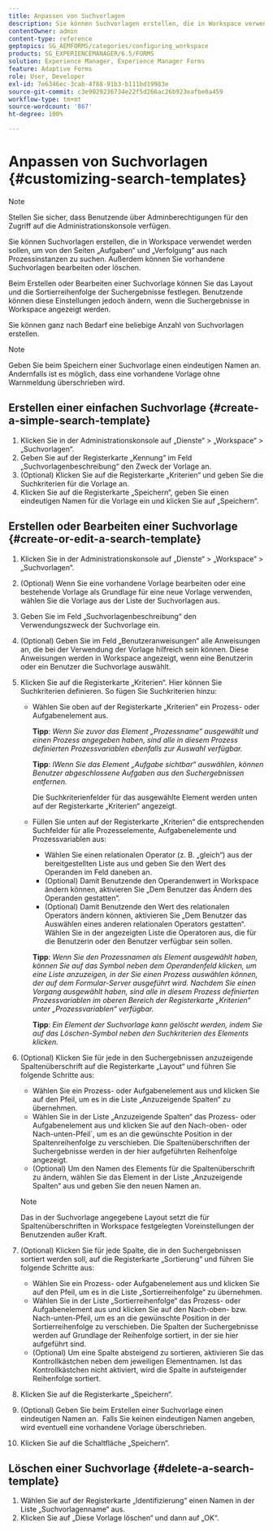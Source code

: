 ```yaml
---
title: Anpassen von Suchvorlagen
description: Sie können Suchvorlagen erstellen, die in Workspace verwendet werden sollen, um von den Seiten „Aufgaben“ und „Verfolgung“ aus nach Prozessinstanzen zu suchen. Außerdem können Sie vorhandene Suchvorlagen bearbeiten oder löschen.
contentOwner: admin
content-type: reference
geptopics: SG_AEMFORMS/categories/configuring_workspace
products: SG_EXPERIENCEMANAGER/6.5/FORMS
solution: Experience Manager, Experience Manager Forms
feature: Adaptive Forms
role: User, Developer
exl-id: 7e6346ec-3cab-4f88-91b3-b111bd19983e
source-git-commit: c3e9029236734e22f5d266ac26b923eafbe0a459
workflow-type: tm+mt
source-wordcount: '867'
ht-degree: 100%

---
```


# Anpassen von Suchvorlagen {#customizing-search-templates}

>[!NOTE]
> 
> Stellen Sie sicher, dass Benutzende über Adminberechtigungen für den Zugriff auf die Administrationskonsole verfügen.

Sie können Suchvorlagen erstellen, die in Workspace verwendet werden sollen, um von den Seiten „Aufgaben“ und „Verfolgung“ aus nach Prozessinstanzen zu suchen. Außerdem können Sie vorhandene Suchvorlagen bearbeiten oder löschen.

Beim Erstellen oder Bearbeiten einer Suchvorlage können Sie das Layout und die Sortierreihenfolge der Suchergebnisse festlegen. Benutzende können diese Einstellungen jedoch ändern, wenn die Suchergebnisse in Workspace angezeigt werden.

Sie können ganz nach Bedarf eine beliebige Anzahl von Suchvorlagen erstellen.

>[!NOTE]
>
>Geben Sie beim Speichern einer Suchvorlage einen eindeutigen Namen an. Andernfalls ist es möglich, dass eine vorhandene Vorlage ohne Warnmeldung überschrieben wird.

## Erstellen einer einfachen Suchvorlage {#create-a-simple-search-template}

1. Klicken Sie in der Administrationskonsole auf „Dienste“ > „Workspace“ > „Suchvorlagen“.
1. Geben Sie auf der Registerkarte „Kennung“ im Feld „Suchvorlagenbeschreibung“ den Zweck der Vorlage an.
1. (Optional) Klicken Sie auf die Registerkarte „Kriterien“ und geben Sie die Suchkriterien für die Vorlage an.
1. Klicken Sie auf die Registerkarte „Speichern“, geben Sie einen eindeutigen Namen für die Vorlage ein und klicken Sie auf „Speichern“.

## Erstellen oder Bearbeiten einer Suchvorlage {#create-or-edit-a-search-template}

1. Klicken Sie in der Administrationskonsole auf „Dienste“ > „Workspace“ > „Suchvorlagen“.
1. (Optional) Wenn Sie eine vorhandene Vorlage bearbeiten oder eine bestehende Vorlage als Grundlage für eine neue Vorlage verwenden, wählen Sie die Vorlage aus der Liste der Suchvorlagen aus.
1. Geben Sie im Feld „Suchvorlagenbeschreibung“ den Verwendungszweck der Suchvorlage ein.
1. (Optional) Geben Sie im Feld „Benutzeranweisungen“ alle Anweisungen an, die bei der Verwendung der Vorlage hilfreich sein können. Diese Anweisungen werden in Workspace angezeigt, wenn eine Benutzerin oder ein Benutzer die Suchvorlage auswählt.
1. Klicken Sie auf die Registerkarte „Kriterien“. Hier können Sie Suchkriterien definieren. So fügen Sie Suchkriterien hinzu:

   * Wählen Sie oben auf der Registerkarte „Kriterien“ ein Prozess- oder Aufgabenelement aus.

     **Tipp**: *Wenn Sie zuvor das Element „Prozessname“ ausgewählt und einen Prozess angegeben haben, sind alle in diesem Prozess definierten Prozessvariablen ebenfalls zur Auswahl verfügbar.*

     **Tipp**: *IWenn Sie das Element „Aufgabe sichtbar“ auswählen, können Benutzer abgeschlossene Aufgaben aus den Suchergebnissen entfernen.*

     Die Suchkriterienfelder für das ausgewählte Element werden unten auf der Registerkarte „Kriterien“ angezeigt.

   * Füllen Sie unten auf der Registerkarte „Kriterien“ die entsprechenden Suchfelder für alle Prozesselemente, Aufgabenelemente und Prozessvariablen aus:

      * Wählen Sie einen relationalen Operator (z. B. „gleich“) aus der bereitgestellten Liste aus und geben Sie den Wert des Operanden im Feld daneben an.
      * (Optional) Damit Benutzende den Operandenwert in Workspace ändern können, aktivieren Sie „Dem Benutzer das Ändern des Operanden gestatten“.
      * (Optional) Damit Benutzende den Wert des relationalen Operators ändern können, aktivieren Sie „Dem Benutzer das Auswählen eines anderen relationalen Operators gestatten“. Wählen Sie in der angezeigten Liste die Operatoren aus, die für die Benutzerin oder den Benutzer verfügbar sein sollen.

     **Tipp**: *Wenn Sie den Prozessnamen als Element ausgewählt haben, können Sie auf das Symbol neben dem Operandenfeld klicken, um eine Liste anzuzeigen, in der Sie einen Prozess auswählen können, der auf dem Formular-Server ausgeführt wird. Nachdem Sie einen Vorgang ausgewählt haben, sind alle in diesem Prozess definierten Prozessvariablen im oberen Bereich der Registerkarte „Kriterien“ unter „Prozessvariablen“ verfügbar.*

     **Tipp**: *Ein Element der Suchvorlage kann gelöscht werden, indem Sie auf das Löschen-Symbol neben den Suchkriterien des Elements klicken.*

1. (Optional) Klicken Sie für jede in den Suchergebnissen anzuzeigende Spaltenüberschrift auf die Registerkarte „Layout“ und führen Sie folgende Schritte aus:

   * Wählen Sie ein Prozess- oder Aufgabenelement aus und klicken Sie auf den Pfeil, um es in die Liste „Anzuzeigende Spalten“ zu übernehmen.
   * Wählen Sie in der Liste „Anzuzeigende Spalten“ das Prozess- oder Aufgabenelement aus und klicken Sie auf den Nach-oben- oder Nach-unten-Pfeil´, um es an die gewünschte Position in der Spaltenreihenfolge zu verschieben. Die Spaltenüberschriften der Suchergebnisse werden in der hier aufgeführten Reihenfolge angezeigt.
   * (Optional) Um den Namen des Elements für die Spaltenüberschrift zu ändern, wählen Sie das Element in der Liste „Anzuzeigende Spalten“ aus und geben Sie den neuen Namen an.

   >[!NOTE]
   >
   >Das in der Suchvorlage angegebene Layout setzt die für Spaltenüberschriften in Workspace festgelegten Voreinstellungen der Benutzenden außer Kraft.

1. (Optional) Klicken Sie für jede Spalte, die in den Suchergebnissen sortiert werden soll, auf die Registerkarte „Sortierung“ und führen Sie folgende Schritte aus:

   * Wählen Sie ein Prozess- oder Aufgabenelement aus und klicken Sie auf den Pfeil, um es in die Liste „Sortierreihenfolge“ zu übernehmen.
   * Wählen Sie in der Liste „Sortierreihenfolge“ das Prozess- oder Aufgabenelement aus und klicken Sie auf den Nach-oben- bzw. Nach-unten-Pfeil, um es an die gewünschte Position in der Sortierreihenfolge zu verschieben. Die Spalten der Suchergebnisse werden auf Grundlage der Reihenfolge sortiert, in der sie hier aufgeführt sind.
   * (Optional) Um eine Spalte absteigend zu sortieren, aktivieren Sie das Kontrollkästchen neben dem jeweiligen Elementnamen. Ist das Kontrollkästchen nicht aktiviert, wird die Spalte in aufsteigender Reihenfolge sortiert.

1. Klicken Sie auf die Registerkarte „Speichern“.
1. (Optional) Geben Sie beim Erstellen einer Suchvorlage einen eindeutigen Namen an.  Falls Sie keinen eindeutigen Namen angeben, wird eventuell eine vorhandene Vorlage überschrieben.
1. Klicken Sie auf die Schaltfläche „Speichern“.

## Löschen einer Suchvorlage {#delete-a-search-template}

1. Wählen Sie auf der Registerkarte „Identifizierung“ einen Namen in der Liste „Suchvorlagenname“ aus.
1. Klicken Sie auf „Diese Vorlage löschen“ und dann auf „OK“.

